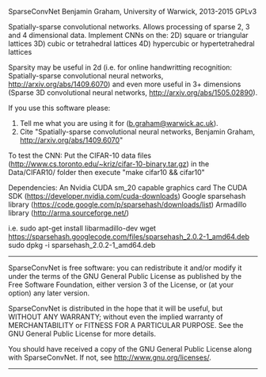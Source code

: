 SparseConvNet
Benjamin Graham, University of Warwick, 2013-2015
GPLv3

Spatially-sparse convolutional networks.
Allows processing of sparse 2, 3 and 4 dimensional data.
Implement CNNs on the:
2D) square or triangular lattices
3D) cubic or tetrahedral lattices
4D) hypercubic or hypertetrahedral lattices

Sparsity may be useful in 2d (i.e. for online handwritting
recognition: Spatially-sparse convolutional neural networks,
http://arxiv.org/abs/1409.6070) and even more useful in 3+ dimensions
(Sparse 3D convolutional neural networks,
http://arxiv.org/abs/1505.02890).

If you use this software please:
1. Tell me what you are using it for (b.graham@warwick.ac.uk).
2. Cite "Spatially-sparse convolutional neural networks,
         Benjamin Graham,
         http://arxiv.org/abs/1409.6070"

To test the CNN:
Put the CIFAR-10 data files (http://www.cs.toronto.edu/~kriz/cifar-10-binary.tar.gz) in the
Data/CIFAR10/ folder then execute "make cifar10 && cifar10"

Dependencies:
An Nvidia CUDA sm_20 capable graphics card
The CUDA SDK (https://developer.nvidia.com/cuda-downloads)
Google sparsehash library (https://code.google.com/p/sparsehash/downloads/list)
Armadillo library (http://arma.sourceforge.net/)

i.e.
sudo apt-get install libarmadillo-dev
wget https://sparsehash.googlecode.com/files/sparsehash_2.0.2-1_amd64.deb
sudo dpkg -i sparsehash_2.0.2-1_amd64.deb

*****************************************************************************
SparseConvNet is free software: you can redistribute it and/or modify
it under the terms of the GNU General Public License as published by
the Free Software Foundation, either version 3 of the License, or
(at your option) any later version.

SparseConvNet is distributed in the hope that it will be useful,
but WITHOUT ANY WARRANTY; without even the implied warranty of
MERCHANTABILITY or FITNESS FOR A PARTICULAR PURPOSE.  See the
GNU General Public License for more details.

You should have received a copy of the GNU General Public License
along with SparseConvNet.  If not, see <http://www.gnu.org/licenses/>.
**************************************************************************
